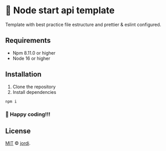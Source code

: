 # 🚀 Node start api template

Template with best practice file estructure and prettier & eslint configured.

## Requirements

- Npm 8.11.0 or higher
- Node 16 or higher

## Installation

  1. Clone the repository
  2. Install dependencies

   ```sh
   npm i
   ```
   
### 🚀 Happy coding!!!

## License

[MIT](LICENSE) © [jordi](https://github.com/jordicapedo).
